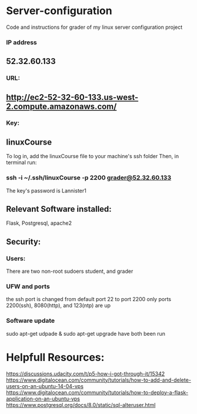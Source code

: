 # Server-configuration
Code and instructions for grader of my linux server configuration project

### IP address 
## 52.32.60.133
### URL: 
## http://ec2-52-32-60-133.us-west-2.compute.amazonaws.com/
### Key:
## linuxCourse
To log in, add the linuxCourse file to your machine's ssh folder
Then, in terminal run:
### ssh -i ~/.ssh/linuxCourse -p 2200 grader@52.32.60.133
The key's password is Lannister1

## Relevant Software installed:
Flask, Postgresql, apache2

## Security:
### Users:
There are two non-root sudoers student, and grader
### UFW and ports
the ssh port is changed from default port 22 to port 2200
only ports 2200(ssh), 8080(http), and 123(ntp) are up
### Software update
sudo apt-get udpade & 
sudo apt-get upgrade have both been run

# Helpfull Resources:
https://discussions.udacity.com/t/p5-how-i-got-through-it/15342
https://www.digitalocean.com/community/tutorials/how-to-add-and-delete-users-on-an-ubuntu-14-04-vps
https://www.digitalocean.com/community/tutorials/how-to-deploy-a-flask-application-on-an-ubuntu-vps
https://www.postgresql.org/docs/8.0/static/sql-alteruser.html
